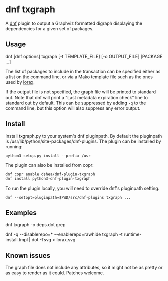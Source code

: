 dnf txgraph
===========

A [dnf](https://github.com/rpm-software-management/dnf) plugin to output a Graphviz formatted digraph
displaying the dependencies for a given set of packages.

Usage
-----

dnf [dnf options] txgraph [-t TEMPLATE_FILE] [-o OUTPUT_FILE] [PACKAGE ...]

The list of packages to include in the transaction can be specified either as
a list on the command line, or via a Mako template file such as the ones used
by [lorax](https://github.com/weldr/lorax).

If the output file is not specified, the graph file will be printed to standard out.
Note that dnf will print a "Last metadata expiration check" line to standard out by
default. This can be suppressed by adding `-q` to the command line, but this option
will also suppress any error output.

Install
-------
Install txgraph.py to your system's dnf pluginpath. By default the pluginpath is
/usr/lib/python<version>/site-packages/dnf-plugins. The plugin can be installed
by running:

```
python3 setup.py install --prefix /usr
```

The plugin can also be installed from copr:

```
dnf copr enable dshea/dnf-plugin-txgraph
dnf install python3-dnf-plugin-txgraph
```

To run the plugin locally, you will need to override dnf's pluginpath setting.

```
dnf --setopt=pluginpath=$PWD/src/dnf-plugins txgraph ...
```

Examples
--------

dnf txgraph -o deps.dot grep

dnf -q --disablerepo=\* --enablerepo=rawhide txgraph -t runtime-install.tmpl | dot -Tsvg > lorax.svg

Known issues
------------

The graph file does not include any attributes, so it might not be as pretty or as easy to render as it could.
Patches welcome.

